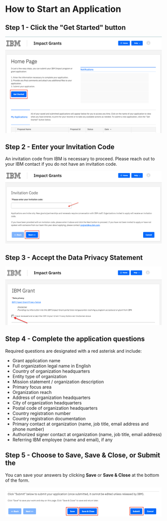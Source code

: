 # How to Start an Application

## Step 1 - Click the "Get Started" button

![Step 1](images/impact-grant-homepage-get-started.png) 

## Step 2 - Enter your Invitation Code
An invitation code from IBM is necessary to proceed. Please reach out to your IBM contact if you do not have an invitation code.

![Step 2](images/impact-grant-enter-invitation-code.png) 

## Step 3 - Accept the Data Privacy Statement

![Step 3](images/impact-grant-data-privacy-stmt.png) 

## Step 4 - Complete the application questions

Required questions are designated with a red asterisk and include:

- Grant application name
- Full organization legal name in English
- Country of organization headquarters
- Entity type of organization
- Mission statement / organization description
- Primary focus area
- Organization reach
- Address of organization headquarters
- City of organization headquarters
- Postal code of organization headquarters
- Country registration number
- Country registration documentation
- Primary contact at organization (name, job title, email address and phone number)
- Authorized signer contact at organization (name, job title, email address)
- Referring IBM employee (name and email), if any


## Step 5 - Choose to Save, Save & Close, or Submit the 
You can save your answers by clicking **Save** or **Save & Close** at the bottom of the form.

![Step 4](images/impact-grant-save.png) 